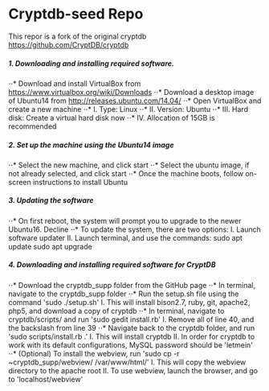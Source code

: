 # Cryptdb-seed Repo

This repor is a fork of the original cryptdb  https://github.com/CryptDB/cryptdb

##### 1. Downloading and installing required software.
⋅⋅* Download and install VirtualBox from https://www.virtualbox.org/wiki/Downloads
⋅⋅* Download a desktop image of Ubuntu14 from http://releases.ubuntu.com/14.04/
⋅⋅* Open VirtualBox and create a new machine
	⋅⋅* I.		Type: Linux
	⋅⋅* II.		Version: Ubuntu
	⋅⋅* III.	Hard disk: Create a virtual hard disk now
	⋅⋅* IV.		Allocation of 15GB is recommended

##### 2. Set up the machine using the Ubuntu14 image
⋅⋅* Select the new machine, and click start
⋅⋅* Select the ubuntu image, if not already selected, and click start
⋅⋅* Once the machine boots, follow on-screen instructions to install Ubuntu

##### 3. Updating the software
⋅⋅* On first reboot, the system will prompt you to upgrade to the newer Ubuntu16. Decline
⋅⋅* To update the system, there are two options:
	I.	Launch software updater
	II. Launch terminal, and use the commands:
		sudo apt update
		sudo apt upgrade
				
##### 4. Downloading and installing required software for CryptDB
⋅⋅* Download the cryptdb_supp folder from the GitHub page
⋅⋅* In terminal, navigate to the cryptdb_supp folder
⋅⋅* Run the setup.sh file using the command 'sudo ./setup.sh'
	I.		This will install bison2.7, ruby, git, apache2, php5, and download a copy of cryptdb
⋅⋅* In terminal, navigate to cryptdb/scripts/ and run 'sudo gedit install.rb'
	I.		Remove all of line 40, and the backslash from line 39
⋅⋅* Navigate back to the cryptdb folder, and run 'sudo scripts/install.rb .'
	I.		This will install cryptdb
	II.		In order for cryptdb to work with its default configurations, MySQL password should be 'letmein'
⋅⋅* (Optional) To install the webview, run 'sudo cp -r ~cryptdb_supp/webview/ /var/www/html/'
	I.		This will copy the webview directory to the apache root
	II.		To use webview, launch the browser, and go to 'localhost/webview'
